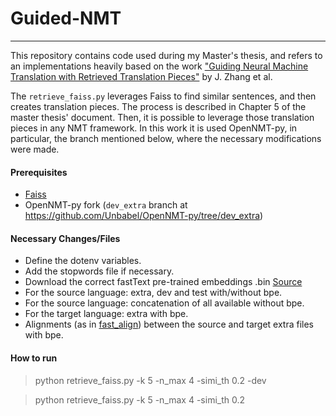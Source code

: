 # Guided-NMT

---

This repository contains code used during my Master's thesis, and refers to an implementations heavily based on the work ["Guiding Neural Machine Translation with Retrieved Translation Pieces"](https://arxiv.org/abs/1804.02559) by J. Zhang et al.

The `retrieve_faiss.py` leverages Faiss to find similar sentences, and then creates translation pieces. The process is described in Chapter 5 of the master thesis' document. Then, it is possible to leverage those translation pieces in any NMT framework. In this work it is used OpenNMT-py, in particular, the branch mentioned below, where the necessary modifications were made.

#### Prerequisites

- [Faiss](https://github.com/facebookresearch/faiss)
- OpenNMT-py fork (`dev_extra` branch at https://github.com/Unbabel/OpenNMT-py/tree/dev_extra)

#### Necessary Changes/Files

- Define the dotenv variables.
- Add the stopwords file if necessary.
- Download the correct fastText pre-trained embeddings .bin [Source](https://github.com/facebookresearch/fastText/blob/master/pretrained-vectors.md)
- For the source language: extra, dev and test with/without bpe.
- For the source language: concatenation of all available without bpe.
- For the target language: extra with bpe.
- Alignments (as in [fast\_align](https://github.com/clab/fast_align)) between the source and target extra files with bpe.

#### How to run

> python retrieve\_faiss.py -k 5 -n\_max 4 -simi\_th 0.2 -dev

> python retrieve\_faiss.py -k 5 -n\_max 4 -simi\_th 0.2
